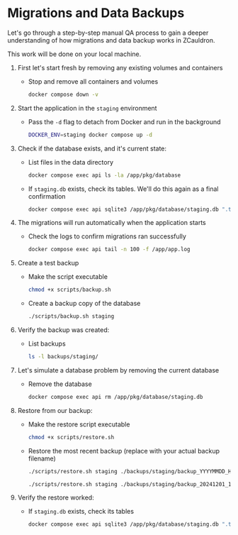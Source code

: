 # Migrations and Data Backups

Let's go through a step-by-step manual QA process to gain a deeper understanding of how migrations and data backup works in ZCauldron.

This work will be done on your local machine.

1. First let's start fresh by removing any existing volumes and containers
   - Stop and remove all containers and volumes
     ```bash
     docker compose down -v
     ```
2. Start the application in the `staging` environment
   - Pass the `-d` flag to detach from Docker and run in the background
     ```bash
     DOCKER_ENV=staging docker compose up -d
     ```
3. Check if the database exists, and it's current state:
   - List files in the data directory
     ```bash
     docker compose exec api ls -la /app/pkg/database
     ```
   - If `staging.db` exists, check its tables. We'll do this again as a final confirmation
     ```bash
     docker compose exec api sqlite3 /app/pkg/database/staging.db ".tables"
     ```
4. The migrations will run automatically when the application starts
   - Check the logs to confirm migrations ran successfully
     ```bash
     docker compose exec api tail -n 100 -f /app/app.log
     ```
5. Create a test backup
   - Make the script executable
     ```bash
     chmod +x scripts/backup.sh
     ```
   - Create a backup copy of the database
     ```bash
     ./scripts/backup.sh staging
     ```
6. Verify the backup was created:
   - List backups
     ```bash
     ls -l backups/staging/
     ```
7. Let's simulate a database problem by removing the current database
   - Remove the database
     ```bash
     docker compose exec api rm /app/pkg/database/staging.db
     ```
8. Restore from our backup:

   - Make the restore script executable
     ```bash
     chmod +x scripts/restore.sh
     ```
   - Restore the most recent backup (replace with your actual backup filename)

     ```bash
     ./scripts/restore.sh staging ./backups/staging/backup_YYYYMMDD_HHMMSS.db

     ./scripts/restore.sh staging ./backups/staging/backup_20241201_131809.db
     ```

9. Verify the restore worked:
   - If `staging.db` exists, check its tables
     ```bash
     docker compose exec api sqlite3 /app/pkg/database/staging.db ".tables"
     ```
